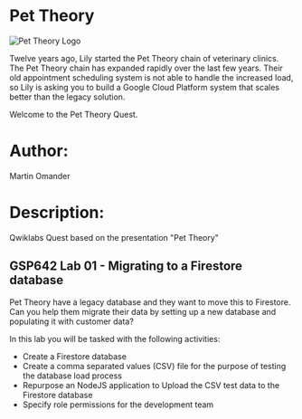 # Pet Theory

![Pet Theory Logo](https://github.com/rosera/pettheory/blob/master/images/pet_theory_logo.png "Pet Theory")

Twelve years ago, Lily started the Pet Theory chain of veterinary clinics. The Pet Theory chain has expanded rapidly over the last few years. Their old appointment scheduling system is not able to handle the increased load, so Lily is asking you to build a Google Cloud Platform system that scales better than the legacy solution.

Welcome to the Pet Theory Quest.

# Author: 
Martin Omander

# Description: 

Qwiklabs Quest based on the presentation "Pet Theory"

## GSP642 Lab 01 - Migrating to a Firestore database

Pet Theory have a legacy database and they want to move this to Firestore. Can you help them migrate their data by setting up a new database and populating it with customer data?

In this lab you will be tasked with the following activities:

* Create a Firestore database
* Create a comma separated values (CSV) file for the purpose of testing the database load process
* Repurpose an NodeJS application to Upload the CSV test data to the Firestore database
* Specify role permissions for the development team

